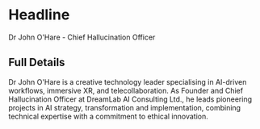 # Headline

Dr John O'Hare - Chief Hallucination Officer

## Full Details

Dr John O'Hare is a creative technology leader specialising in AI-driven workflows, immersive XR, and telecollaboration. As Founder and Chief Hallucination Officer at DreamLab AI Consulting Ltd., he leads pioneering projects in AI strategy, transformation and implementation, combining technical expertise with a commitment to ethical innovation.